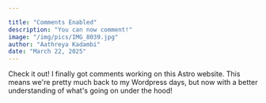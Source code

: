 ```yaml
---

title: "Comments Enabled"
description: "You can now comment!"
image: "/img/pics/IMG_8039.jpg"
author: "Aathreya Kadambi"
date: "March 22, 2025"
---
```


Check it out! I finally got comments working on this Astro website. This means we're pretty much back to my Wordpress days, but now with a better understanding of what's going on under the hood!